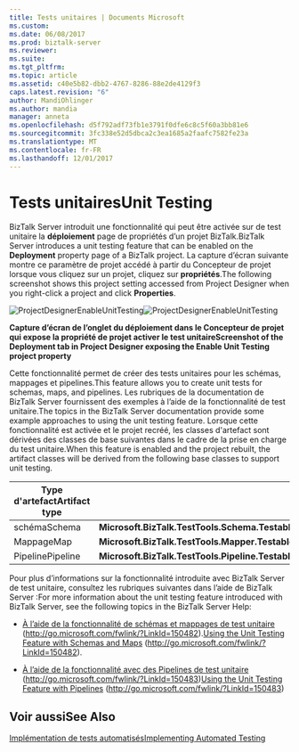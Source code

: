 ```yaml
---
title: Tests unitaires | Documents Microsoft
ms.custom: 
ms.date: 06/08/2017
ms.prod: biztalk-server
ms.reviewer: 
ms.suite: 
ms.tgt_pltfrm: 
ms.topic: article
ms.assetid: c40e5b82-dbb2-4767-8286-88e2de4129f3
caps.latest.revision: "6"
author: MandiOhlinger
ms.author: mandia
manager: anneta
ms.openlocfilehash: d5f792adf73fb1e3791f0dfe6c8c5f60a3bb81e6
ms.sourcegitcommit: 3fc338e52d5dbca2c3ea1685a2faafc7582fe23a
ms.translationtype: MT
ms.contentlocale: fr-FR
ms.lasthandoff: 12/01/2017
---
```

# <a name="unit-testing"></a><span data-ttu-id="4d12d-102">Tests unitaires</span><span class="sxs-lookup"><span data-stu-id="4d12d-102">Unit Testing</span></span>
<span data-ttu-id="4d12d-103">BizTalk Server introduit une fonctionnalité qui peut être activée sur de test unitaire la **déploiement** page de propriétés d’un projet BizTalk.</span><span class="sxs-lookup"><span data-stu-id="4d12d-103">BizTalk Server introduces a unit testing feature that can be enabled on the **Deployment** property page of a BizTalk project.</span></span> <span data-ttu-id="4d12d-104">La capture d’écran suivante montre ce paramètre de projet accédé à partir du Concepteur de projet lorsque vous cliquez sur un projet, cliquez sur **propriétés**.</span><span class="sxs-lookup"><span data-stu-id="4d12d-104">The following screenshot shows this project setting accessed from Project Designer when you right-click a project and click **Properties**.</span></span>  
  
 <span data-ttu-id="4d12d-105">![](../core/media/projectdesignerenableunittesting.gif "ProjectDesignerEnableUnitTesting")</span><span class="sxs-lookup"><span data-stu-id="4d12d-105">![](../core/media/projectdesignerenableunittesting.gif "ProjectDesignerEnableUnitTesting")</span></span>  
  
 <span data-ttu-id="4d12d-106">**Capture d’écran de l’onglet du déploiement dans le Concepteur de projet qui expose la propriété de projet activer le test unitaire**</span><span class="sxs-lookup"><span data-stu-id="4d12d-106">**Screenshot of the Deployment tab in Project Designer exposing the Enable Unit Testing project property**</span></span>  
  
 <span data-ttu-id="4d12d-107">Cette fonctionnalité permet de créer des tests unitaires pour les schémas, mappages et pipelines.</span><span class="sxs-lookup"><span data-stu-id="4d12d-107">This feature allows you to create unit tests for schemas, maps, and pipelines.</span></span> <span data-ttu-id="4d12d-108">Les rubriques de la documentation de BizTalk Server fournissent des exemples à l’aide de la fonctionnalité de test unitaire.</span><span class="sxs-lookup"><span data-stu-id="4d12d-108">The topics in the BizTalk Server documentation provide some example approaches to using the unit testing feature.</span></span> <span data-ttu-id="4d12d-109">Lorsque cette fonctionnalité est activée et le projet recréé, les classes d'artefact sont dérivées des classes de base suivantes dans le cadre de la prise en charge du test unitaire.</span><span class="sxs-lookup"><span data-stu-id="4d12d-109">When this feature is enabled and the project rebuilt, the artifact classes will be derived from the following base classes to support unit testing.</span></span>  
  
|<span data-ttu-id="4d12d-110">Type d'artefact</span><span class="sxs-lookup"><span data-stu-id="4d12d-110">Artifact type</span></span>|<span data-ttu-id="4d12d-111">Classe de base</span><span class="sxs-lookup"><span data-stu-id="4d12d-111">Base class</span></span>|  
|-------------------|----------------|  
|<span data-ttu-id="4d12d-112">schéma</span><span class="sxs-lookup"><span data-stu-id="4d12d-112">Schema</span></span>|<span data-ttu-id="4d12d-113">**Microsoft.BizTalk.TestTools.Schema.TestableSchemaBase**</span><span class="sxs-lookup"><span data-stu-id="4d12d-113">**Microsoft.BizTalk.TestTools.Schema.TestableSchemaBase**</span></span>|  
|<span data-ttu-id="4d12d-114">Mappage</span><span class="sxs-lookup"><span data-stu-id="4d12d-114">Map</span></span>|<span data-ttu-id="4d12d-115">**Microsoft.BizTalk.TestTools.Mapper.TestableMapBase**</span><span class="sxs-lookup"><span data-stu-id="4d12d-115">**Microsoft.BizTalk.TestTools.Mapper.TestableMapBase**</span></span>|  
|<span data-ttu-id="4d12d-116">Pipeline</span><span class="sxs-lookup"><span data-stu-id="4d12d-116">Pipeline</span></span>|<span data-ttu-id="4d12d-117">**Microsoft.BizTalk.TestTools.Pipeline.TestablePipelineBase**</span><span class="sxs-lookup"><span data-stu-id="4d12d-117">**Microsoft.BizTalk.TestTools.Pipeline.TestablePipelineBase**</span></span>|  
  
 <span data-ttu-id="4d12d-118">Pour plus d’informations sur la fonctionnalité introduite avec BizTalk Server de test unitaire, consultez les rubriques suivantes dans l’aide de BizTalk Server :</span><span class="sxs-lookup"><span data-stu-id="4d12d-118">For more information about the unit testing feature introduced with BizTalk Server, see the following topics in the BizTalk Server Help:</span></span>  
  
-   <span data-ttu-id="4d12d-119">[À l’aide de la fonctionnalité de schémas et mappages de test unitaire](http://go.microsoft.com/fwlink/?LinkId=150482) (http://go.microsoft.com/fwlink/?LinkId=150482).</span><span class="sxs-lookup"><span data-stu-id="4d12d-119">[Using the Unit Testing Feature with Schemas and Maps](http://go.microsoft.com/fwlink/?LinkId=150482) (http://go.microsoft.com/fwlink/?LinkId=150482).</span></span>  
  
-   <span data-ttu-id="4d12d-120">[À l’aide de la fonctionnalité avec des Pipelines de test unitaire](http://go.microsoft.com/fwlink/?LinkId=150483) (http://go.microsoft.com/fwlink/?LinkId=150483)</span><span class="sxs-lookup"><span data-stu-id="4d12d-120">[Using the Unit Testing Feature with Pipelines](http://go.microsoft.com/fwlink/?LinkId=150483) (http://go.microsoft.com/fwlink/?LinkId=150483)</span></span>  
  
## <a name="see-also"></a><span data-ttu-id="4d12d-121">Voir aussi</span><span class="sxs-lookup"><span data-stu-id="4d12d-121">See Also</span></span>  
 [<span data-ttu-id="4d12d-122">Implémentation de tests automatisés</span><span class="sxs-lookup"><span data-stu-id="4d12d-122">Implementing Automated Testing</span></span>](../technical-guides/implementing-automated-testing.md)